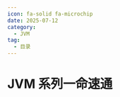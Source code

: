 ```yaml
---
icon: fa-solid fa-microchip
date: 2025-07-12
category:
  - JVM
tag:
  - 目录
---
```


# JVM 系列一命速通

<Catalog/>
